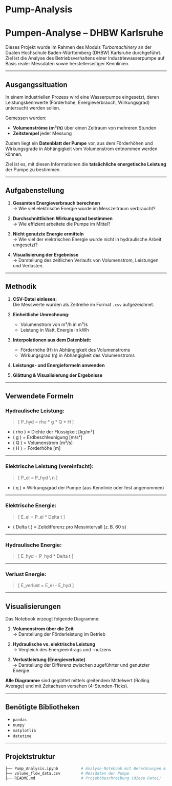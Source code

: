 # Pump-Analysis
# Pumpen-Analyse – DHBW Karlsruhe

Dieses Projekt wurde im Rahmen des Moduls *Turbomachinery* an der Dualen Hochschule Baden-Württemberg (DHBW) Karlsruhe durchgeführt. Ziel ist die Analyse des Betriebsverhaltens einer Industriewasserpumpe auf Basis realer Messdaten sowie herstellerseitiger Kennlinien.

---

## Ausgangssituation

In einem industriellen Prozess wird eine Wasserpumpe eingesetzt, deren Leistungskennwerte (Förderhöhe, Energieverbrauch, Wirkungsgrad) untersucht werden sollen. 

Gemessen wurden:
- **Volumenströme (m³/h)** über einen Zeitraum von mehreren Stunden
- **Zeitstempel** jeder Messung

Zudem liegt ein **Datenblatt der Pumpe** vor, aus dem Förderhöhen und Wirkungsgrade in Abhängigkeit vom Volumenstrom entnommen werden können.  

Ziel ist es, mit diesen Informationen die **tatsächliche energetische Leistung** der Pumpe zu bestimmen.

---

## Aufgabenstellung

1. **Gesamten Energieverbrauch berechnen**  
   → Wie viel elektrische Energie wurde im Messzeitraum verbraucht?

2. **Durchschnittlichen Wirkungsgrad bestimmen**  
   → Wie effizient arbeitete die Pumpe im Mittel?

3. **Nicht genutzte Energie ermitteln**  
   → Wie viel der elektrischen Energie wurde nicht in hydraulische Arbeit umgesetzt?

4. **Visualisierung der Ergebnisse**  
   → Darstellung des zeitlichen Verlaufs von Volumenstrom, Leistungen und Verlusten.

---

## Methodik

1. **CSV-Datei einlesen:**  
   Die Messwerte wurden als Zeitreihe im Format `.csv` aufgezeichnet.

2. **Einheitliche Umrechnung:**  
   - Volumenstrom von m³/h in m³/s
   - Leistung in Watt, Energie in kWh

3. **Interpolationen aus dem Datenblatt:**  
   - Förderhöhe (H) in Abhängigkeit des Volumenstroms
   - Wirkungsgrad (η) in Abhängigkeit des Volumenstroms

4. **Leistungs- und Energieformeln anwenden**

5. **Glättung & Visualisierung der Ergebnisse**

---

## Verwendete Formeln

### Hydraulische Leistung:
> \[
P_hyd = rho * g * Q * H
\]
 
- \( rho ) = Dichte der Flüssigkeit [kg/m³]  
- \( g ) = Erdbeschleunigung [m/s²]  
- \( Q ) = Volumenstrom [m³/s]  
- \( H ) = Förderhöhe [m]

---

### Elektrische Leistung (vereinfacht):

> \[
P_el = P_hyd \ η
\]

- \( η ) = Wirkungsgrad der Pumpe (aus Kennlinie oder fest angenommen)

---

### Elektrische Energie:

> \[
E_el = P_el * Delta t
\]

- ( Delta t ) = Zeitdifferenz pro Messintervall (z. B. 60 s)

---

### Hydraulische Energie:

> \[
E_hyd = P_hyd * Delta t
\]

---

### Verlust Energie:

> \[
E_verlust = E_el - E_hyd
\]

---



## Visualisierungen

Das Notebook erzeugt folgende Diagramme:

1. **Volumenstrom über die Zeit**  
   → Darstellung der Förderleistung im Betrieb

2. **Hydraulische vs. elektrische Leistung**  
   → Vergleich des Energieeintrags und -nutzens

3. **Verlustleistung (Energieverluste)**  
   → Darstellung der Differenz zwischen zugeführter und genutzter Energie

**Alle Diagramme** sind geglättet mittels gleitendem Mittelwert (Rolling Average) und mit Zeitachsen versehen (4-Stunden-Ticks).

---

## Benötigte Bibliotheken

- `pandas`
- `numpy`
- `matplotlib`
- `datetime`

---

## Projektstruktur

```bash
├── Pump_Analysis.ipynb          # Analyse-Notebook mit Berechnungen & Plots
├── volume_flow_data.csv         # Messdaten der Pumpe
├── README.md                    # Projektbeschreibung (diese Datei)
